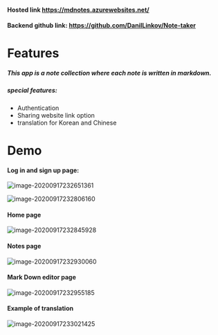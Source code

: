 

#### Hosted link https://mdnotes.azurewebsites.net/

#### Backend github link: https://github.com/DanilLinkov/Note-taker



# Features

##### This app is a note collection where each note is written in markdown.

##### special features:

- Authentication
- Sharing website link option
- translation for Korean and Chinese



# Demo



#### Log in and sign up page:

![image-20200917232651361](C:\Users\danil\AppData\Roaming\Typora\typora-user-images\image-20200917232651361.png)

![image-20200917232806160](C:\Users\danil\AppData\Roaming\Typora\typora-user-images\image-20200917232806160.png)



#### Home page

![image-20200917232845928](C:\Users\danil\AppData\Roaming\Typora\typora-user-images\image-20200917232845928.png)



#### Notes page

![image-20200917232930060](C:\Users\danil\AppData\Roaming\Typora\typora-user-images\image-20200917232930060.png)



#### Mark Down editor page

![image-20200917232955185](C:\Users\danil\AppData\Roaming\Typora\typora-user-images\image-20200917232955185.png)



#### Example of translation

![image-20200917233021425](C:\Users\danil\AppData\Roaming\Typora\typora-user-images\image-20200917233021425.png)

